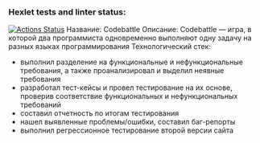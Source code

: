 ### Hexlet tests and linter status:
[![Actions Status](https://github.com/VladikSmith/qa-engineer-project-85/actions/workflows/hexlet-check.yml/badge.svg)](https://github.com/VladikSmith/qa-engineer-project-85/actions)
Название: Codebattle
Описание: Codebattle — игра, в которой два программиста одновременно выполняют одну задачу на разных языках программирования
Технологический стек:
- выполнил разделение на функциональные и нефункциональные требования, а также проанализировал и выделил неявные требования
- разработал тест-кейсы и провел тестирование на их основе, проверив соответствие функциональных и нефункциональных требований
- составил отчетность по итогам тестирования
- нашел выявленные проблемы/ошибки, составил баг-репорты
- выполнил регрессионное тестирование второй версии сайта
